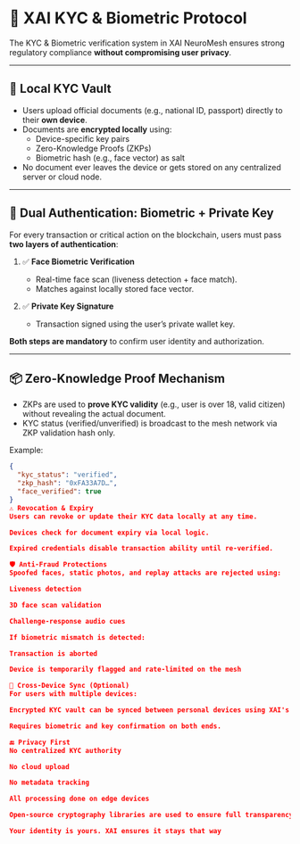 # 🪪 XAI KYC & Biometric Protocol

The KYC & Biometric verification system in XAI NeuroMesh ensures strong regulatory compliance **without compromising user privacy**.

---

## 🔐 Local KYC Vault

- Users upload official documents (e.g., national ID, passport) directly to their **own device**.
- Documents are **encrypted locally** using:
  - Device-specific key pairs
  - Zero-Knowledge Proofs (ZKPs)
  - Biometric hash (e.g., face vector) as salt
- No document ever leaves the device or gets stored on any centralized server or cloud node.

---

## 🧠 Dual Authentication: Biometric + Private Key

For every transaction or critical action on the blockchain, users must pass **two layers of authentication**:

1. ✅ **Face Biometric Verification**
   - Real-time face scan (liveness detection + face match).
   - Matches against locally stored face vector.

2. ✅ **Private Key Signature**
   - Transaction signed using the user’s private wallet key.

**Both steps are mandatory** to confirm user identity and authorization.

---

## 📦 Zero-Knowledge Proof Mechanism

- ZKPs are used to **prove KYC validity** (e.g., user is over 18, valid citizen) without revealing the actual document.
- KYC status (verified/unverified) is broadcast to the mesh network via ZKP validation hash only.

Example:
```json
{
  "kyc_status": "verified",
  "zkp_hash": "0xFA33A7D…",
  "face_verified": true
}
⚠️ Revocation & Expiry
Users can revoke or update their KYC data locally at any time.

Devices check for document expiry via local logic.

Expired credentials disable transaction ability until re-verified.

🛡️ Anti-Fraud Protections
Spoofed faces, static photos, and replay attacks are rejected using:

Liveness detection

3D face scan validation

Challenge-response audio cues

If biometric mismatch is detected:

Transaction is aborted

Device is temporarily flagged and rate-limited on the mesh

🔄 Cross-Device Sync (Optional)
For users with multiple devices:

Encrypted KYC vault can be synced between personal devices using XAI's mesh relay protocol.

Requires biometric and key confirmation on both ends.

🔚 Privacy First
No centralized KYC authority

No cloud upload

No metadata tracking

All processing done on edge devices

Open-source cryptography libraries are used to ensure full transparency

Your identity is yours. XAI ensures it stays that way

